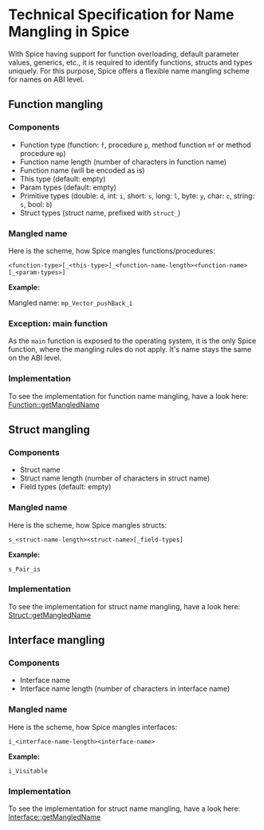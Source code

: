 # Technical Specification for Name Mangling in Spice

With Spice having support for function overloading, default parameter values, generics, etc., it is required to identify
functions, structs and types uniquely. For this purpose, Spice offers a flexible name mangling scheme for names on ABI level.

## Function mangling

### Components

- Function type (function: `f`, procedure `p`, method function `mf` or method procedure `mp`)
- Function name length (number of characters in function name)
- Function name (will be encoded as is)
- This type (default: empty)
- Param types (default: empty)
- Primitive types (double: `d`, int: `i`, short: `s`, long: `l`, byte: `y`, char: `c`, string: `s`, bool: `b`)
- Struct types (struct name, prefixed with `struct_`)

### Mangled name

Here is the scheme, how Spice mangles functions/procedures:

`<function-type>[_<this-type>]_<function-name-length><function-name>[_<param-types>]`

**Example:**

Mangled name: `mp_Vector_pushBack_i`

### Exception: main function

As the `main` function is exposed to the operating system, it is the only Spice function, where the mangling rules do not apply.
It's name stays the same on the ABI level.

### Implementation

To see the implementation for function name mangling, have a look here:
[Function::getMangledName](../../src/model/Function.cpp#:~:text=Function::getMangledName)


## Struct mangling

### Components

- Struct name
- Struct name length (number of characters in struct name)
- Field types (default: empty)

### Mangled name

Here is the scheme, how Spice mangles structs:

`s_<struct-name-length><struct-name>[_field-types]`

**Example:**

`s_Pair_is`

### Implementation

To see the implementation for struct name mangling, have a look here:
[Struct::getMangledName](../../src/model/Struct.cpp#:~:text=Struct::getMangledName)

## Interface mangling

### Components

- Interface name
- Interface name length (number of characters in interface name)

### Mangled name

Here is the scheme, how Spice mangles interfaces:

`i_<interface-name-length><interface-name>`

**Example:**

`i_Visitable`

### Implementation

To see the implementation for struct name mangling, have a look here:
[Interface::getMangledName](../../src/model/Interface.cpp#:~:text=Interface::getMangledName)